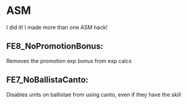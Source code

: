 # ASM
I did it! I made more than one ASM hack!

## FE8_NoPromotionBonus:
Removes the promotion exp bonus from exp calcs

## FE7_NoBallistaCanto:
Disables units on ballistae from using canto, even if they have the skill
